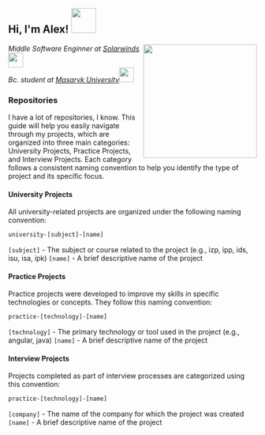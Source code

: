 <h2> Hi, I'm Alex! <img src="https://media.giphy.com/media/mGcNjsfWAjY5AEZNw6/giphy.gif" width="50"></h2>
<img align='right' src="https://media.giphy.com/media/M9gbBd9nbDrOTu1Mqx/giphy.gif" width="230">
<p><em>Middle Software Enginner at <a href="https://www.solarwinds.com/">Solarwinds</a><img src="https://media.giphy.com/media/WUlplcMpOCEmTGBtBW/giphy.gif" width="30"></br>Bc. student at <a href="https://www.fi.muni.cz/">Masaryk University</a><img src="https://media.giphy.com/media/fYSnHlufseco8Fh93Z/giphy.gif" width="30"> 
</em></p>

### Repositories

I have a lot of repositories, I know. This guide will help you easily navigate through my projects, which are organized into three main categories: University Projects, Practice Projects, and Interview Projects. Each category follows a consistent naming convention to help you identify the type of project and its specific focus.

#### University Projects

All university-related projects are organized under the following naming convention:

```bash
university-[subject]-[name]
```

`[subject]` - The subject or course related to the project (e.g., izp, ipp, ids, isu, isa, ipk)
`[name]` - A brief descriptive name of the project

#### Practice Projects

Practice projects were developed to improve my skills in specific technologies or concepts. They follow this naming convention:

```bash
practice-[technology]-[name]
```

`[technology]` - The primary technology or tool used in the project (e.g., angular, java)
`[name]` - A brief descriptive name of the project

#### Interview Projects

Projects completed as part of interview processes are categorized using this convention:
```bash
practice-[technology]-[name]
```

`[company]` - The name of the company for which the project was created
`[name]` - A brief descriptive name of the project
